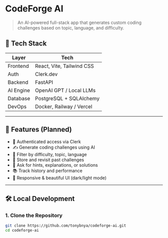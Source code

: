 # CodeForge AI

> An AI-powered full-stack app that generates custom coding challenges based on topic, language, and difficulty.

## 🚀 Tech Stack

| Layer      | Tech                          |
|------------|-------------------------------|
| Frontend   | React, Vite, Tailwind CSS     |
| Auth       | Clerk.dev                     |
| Backend    | FastAPI                       |
| AI Engine  | OpenAI GPT / Local LLMs       |
| Database   | PostgreSQL + SQLAlchemy       |
| DevOps     | Docker, Railway / Vercel      |

---

## 🎯 Features (Planned)

- 🔐 Authenticated access via Clerk
- ✍️ Generate coding challenges using AI
- 🎯 Filter by difficulty, topic, language
- 💾 Store and revisit past challenges
- 🧠 Ask for hints, explanations, or solutions
- 📚 Track history and performance
- 🌙 Responsive & beautiful UI (dark/light mode)

---

## 🛠️ Local Development

### 1. Clone the Repository

```bash
git clone https://github.com/tonybnya/codeforge-ai.git
cd codeforge-ai
```
